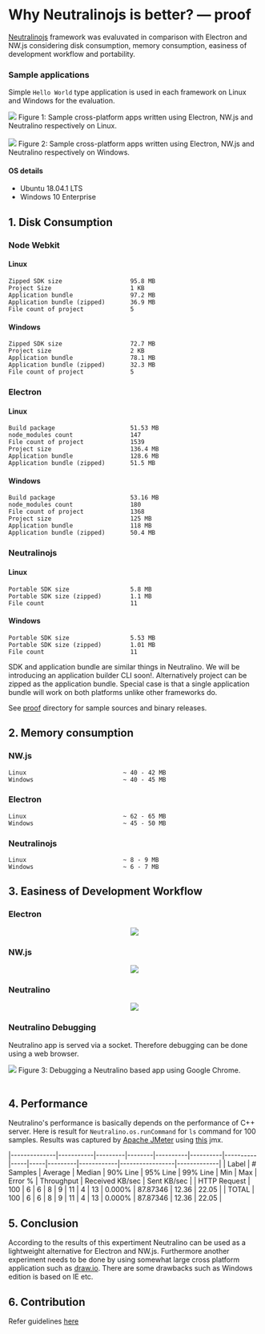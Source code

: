 # Why Neutralinojs is better? — proof

[Neutralinojs](https://github.com/neutralinojs/neutralinojs) framework was evaluvated in comparison with Electron and NW.js considering disk consumption, memory consumption, easiness of development workflow and portability.

### Sample applications

Simple `Hello World` type application is used in each framework on Linux and Windows for the evaluation.

<img src="media/linux-apps.JPG">
Figure 1: Sample cross-platform apps written using Electron, NW.js and Neutralino respectively on Linux.<br/><br/>

<img src="media/win-apps.JPG">
Figure 2: Sample cross-platform apps written using Electron, NW.js and Neutralino respectively on Windows.

#### OS details

- Ubuntu 18.04.1 LTS
- Windows 10 Enterprise


## 1. Disk Consumption

### Node Webkit

#### Linux

```
Zipped SDK size                   95.8 MB
Project Size                      1 KB
Application bundle                97.2 MB
Application bundle (zipped)       36.9 MB
File count of project             5         
```

#### Windows

```
Zipped SDK size                   72.7 MB
Project size                      2 KB
Application bundle                78.1 MB
Application bundle (zipped)       32.3 MB
File count of project             5
```

### Electron

#### Linux

```
Build package                     51.53 MB
node_modules count                147 
File count of project             1539
Project size                      136.4 MB
Application bundle                128.6 MB
Application bundle (zipped)       51.5 MB
```

#### Windows 

```
Build package                     53.16 MB
node_modules count                180 
File count of project             1368
Project size                      125 MB
Application bundle                118 MB
Application bundle (zipped)       50.4 MB
```


### Neutralinojs


#### Linux

```
Portable SDK size                 5.8 MB
Portable SDK size (zipped)        1.1 MB
File count                        11
```
#### Windows

```
Portable SDK size                 5.53 MB
Portable SDK size (zipped)        1.01 MB
File count                        11
```
SDK and application bundle are similar things in Neutralino. We will be introducing an application builder CLI soon!. Alternatively project can be zipped as the application bundle. Special case is that a single application bundle will work on both platforms unlike other frameworks do.

See [proof](https://github.com/neutralinojs/evaluation/tree/master/files/disk/proof) directory for sample sources and binary releases.

## 2. Memory consumption

### NW.js

```
Linux                           ~ 40 - 42 MB
Windows                         ~ 40 - 45 MB
```

### Electron

```
Linux                           ~ 62 - 65 MB
Windows                         ~ 45 - 50 MB
```

### Neutralinojs

```
Linux                           ~ 8 - 9 MB
Windows                         ~ 6 - 7 MB  
```

## 3. Easiness of Development Workflow

### Electron

<div align="center">
  <img src="media/dev-el.JPG"/>
</div>

### NW.js

<div align="center">
  <img src="media/dev-nwjs.JPG"/>
</div>

### Neutralino

<div align="center">
  <img src="media/dev-njs.JPG"/>
</div>

### Neutralino Debugging

Neutralino app is served via a socket. Therefore debugging can be done using a web browser.

<img src="media/debug-njs.JPG">
Figure 3: Debugging a Neutralino based app using Google Chrome.<br/><br/>

## 4. Performance

Neutralino's performance is basically depends on the performance of C++ server. Here is result for `Neutralino.os.runCommand` for `ls` command for 100 samples. Results was captured by [Apache JMeter](https://jmeter.apache.org/) using [this](https://github.com/neutralinojs/evaluation/blob/master/files/testing/REST/api_test.jmx) jmx. 
 
|--------------|-----------|---------|--------|----------|----------|----------|-----|-----|---------|------------|-----------------|-------------| 
| Label        | # Samples | Average | Median | 90% Line | 95% Line | 99% Line | Min | Max | Error % | Throughput | Received KB/sec | Sent KB/sec | 
| HTTP Request | 100       | 6       | 6      | 8        | 9        | 11       | 4   | 13  | 0.000%  | 87.87346   | 12.36           | 22.05       | 
| TOTAL        | 100       | 6       | 6      | 8        | 9        | 11       | 4   | 13  | 0.000%  | 87.87346   | 12.36           | 22.05       | 



## 5. Conclusion

According to the results of this expertiment Neutralino can be used as a lightweight alternative for Electron and NW.js. Furthermore another experiment needs to be done by using somewhat large cross platform application such as [draw.io](https://github.com/jgraph/drawio). There are some drawbacks such as Windows edition is based on IE etc.

## 6. Contribution

Refer guidelines [here](https://github.com/neutralinojs/neutralinojs#contribution)
